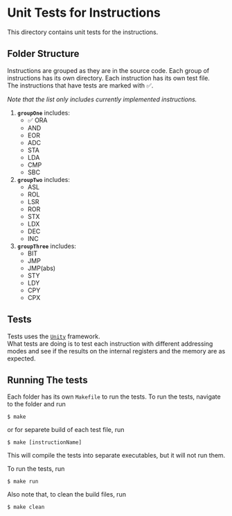 # Unit Tests for Instructions

This directory contains unit tests for the instructions.

## Folder Structure

Instructions are grouped as they are in the source code. Each group of instructions has its own directory. Each instruction has its own test file.  
The instructions that have tests are marked with :white_check_mark:.

_Note that the list only includes currently implemented instructions._
1. **`groupOne`** includes:
    - :white_check_mark: ORA
    - AND
    - EOR
    - ADC
    - STA
    - LDA
    - CMP
    - SBC
2. **`groupTwo`** includes:
    - ASL
    - ROL
    - LSR
    - ROR
    - STX
    - LDX
    - DEC
    - INC
3. **`groupThree`** includes:
    - BIT
    - JMP
    - JMP(abs)
    - STY
    - LDY
    - CPY
    - CPX


## Tests

Tests uses the [`Unity`](https://github.com/ThrowTheSwitch/Unity) framework.  
What tests are doing is to test each instruction with different addressing modes and see if the results on the internal registers and the memory are as expected.

## Running The tests

Each folder has its own `Makefile` to run the tests. To run the tests, navigate to the folder and run

```
$ make
```

or for separete build of each test file, run

```
$ make [instructionName]
```

This will compile the tests into separate executables, but it will not run them.

To run the tests, run

```
$ make run
```

Also note that, to clean the build files, run

```
$ make clean
```
